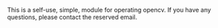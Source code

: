 This is a self-use, simple, module for operating opencv.
If you have any questions, please contact the reserved email.
